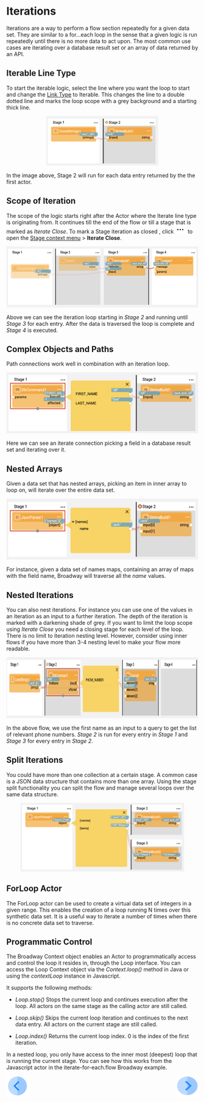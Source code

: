 # Iterations

Iterations are a way to perform a flow section repeatedly for a given data set.
They are similar to a for...each loop in the sense that a given logic is run repeatedly until there is no more data to act upon.
The most common use cases are iterating over a database result set or an array of data returned by an API.


## Iterable Line Type

To start the iterable logic, select the line where you want the loop to start and change the [Link Type](20_broadway_flow_linking_actors.md#link-object-properties) to Iterable. This changes the line to a double dotted line and marks the loop scope with a grey background and a starting thick line.

<div align="center"><img src="images/iterate_simple.png" height="130px"/></div>

In the image above, Stage 2 will run for each data entry returned by the the first actor.

## Scope of Iteration

The scope of the logic starts right after the Actor where the Iterate line type is originating from. It continues till the end of the flow or till a stage that is marked as *Iterate Close*. To mark a Stage iteration as closed , click ![image](images/99_19_dots.PNG) to open the [Stage context menu](18_broadway_flow_window.md#stage-context-menu) >  **Iterate Close**. 

<div align="center"><img src="images/iterate_scope.png" height="160px"/></div>

Above we can see the iteration loop starting in *Stage 2* and running until *Stage 3* for each entry. After the data is traversed the loop is complete and *Stage 4* is executed.

## Complex Objects and Paths

Path connections work well in combination with an iteration loop.

<div align="center"><img src="images/iterate_path.png" height="160px"/></div>

Here we can see an iterate connection picking a field in a database result set and iterating over it.

## Nested Arrays

Given a data set that has nested arrays, picking an item in inner array to loop on, will iterate over the entire data set.

<div align="center"><img src="images/iterate_nested_array.png" height="160px"/></div>

For instance, given a data set of names maps, containing an array of maps with the field name, Broadway will traverse all the *name* values.


## Nested Iterations

You can also nest iterations. For instance you can use one of the values in an iteration as an input to a further iteration. The depth of the iteration is marked with a darkening shade of grey. If you want to limit the loop scope using *Iterate Close* you need a closing stage for each level of the loop.
There is no limit to iteration nesting level. However, consider using inner flows if you have more than 3-4 nesting level to make your flow more readable.

<div align="center"><img src="images/iterate_nested_iterations.png" height="160px"/></div>

In the above flow, we use the first name as an input to a query to get the list of relevant phone numbers. *Stage 2* is run for every entry in  *Stage 1* and *Stage 3* for every entry in *Stage 2*.

## Split Iterations

You could have more than one collection at a certain stage. A common case is a JSON data structure that contains more than one array.
Using the stage split functionality you can split the flow and manage several loops over the same data structure.

<div align="center"><img src="images/iterate_split.png" height="180px"/></div>

## ForLoop Actor

The ForLoop actor can be used to create a virtual data set of integers in a given range. This enables the creation of a loop running N times over this synthetic data set. It is a useful way to iterate a number of times when there is no concrete data set to traverse.


## Programmatic Control

The Broadway Context object enables an Actor to programmatically access and control the loop it resides in, through the Loop interface.
You can access the Loop Context object via the *Context.loop()* method in Java or using the *contextLoop* instance in Javascript.

It supports the following methods:
* *Loop.stop()* Stops the current loop and continues execution after the loop. All actors on the same stage as the calling actor are still called.

* *Loop.skip()* Skips the current loop iteration and continues to the next data entry. All actors on the current stage are still called.

* *Loop.index()* Returns the current loop index. 0 is the index of the first iteration.

In a nested loop, you only have access to the inner most (deepest) loop that is running the current stage.
You can see how this works from the Javascript actor in the iterate-for-each.flow Broadway example.

[![Previous](/articles/images/Previous.png)](20_broadway_flow_linking_actors.md)[<img align="right" width="60" height="54" src="/articles/images/Next.png">]()
